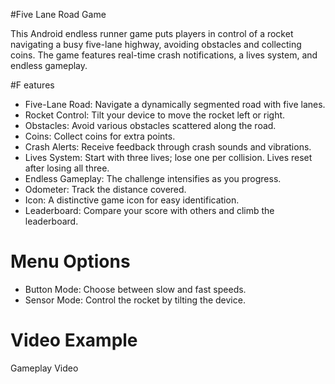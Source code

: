 #Five Lane Road Game

This Android endless runner game puts players in control of a rocket navigating a busy five-lane highway,
avoiding obstacles and collecting coins. The game features real-time crash notifications,
a lives system, and endless gameplay.

#F eatures

- Five-Lane Road: Navigate a dynamically segmented road with five lanes.
- Rocket Control: Tilt your device to move the rocket left or right.
- Obstacles: Avoid various obstacles scattered along the road.
- Coins: Collect coins for extra points.
- Crash Alerts: Receive feedback through crash sounds and vibrations.
- Lives System: Start with three lives; lose one per collision. Lives reset after losing all three.
- Endless Gameplay: The challenge intensifies as you progress.
- Odometer: Track the distance covered.
- Icon: A distinctive game icon for easy identification.
- Leaderboard: Compare your score with others and climb the leaderboard.

# Menu Options
- Button Mode: Choose between slow and fast speeds.
- Sensor Mode: Control the rocket by tilting the device.

# Video Example
Gameplay Video <!-- Add the link to your gameplay video here -->
